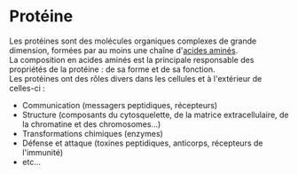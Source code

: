 # Protéine
Les protéines sont des molécules organiques complexes de grande dimension, formées par au moins une chaîne d'[acides aminés](lexicon-aminoacid).  
La composition en acides aminés est la principale responsable des propriétés de la protéine : de sa forme et de sa fonction.  
Les protéines ont des rôles divers dans les cellules et à l'extérieur de celles-ci :
* Communication (messagers peptidiques, récepteurs)
* Structure (composants du cytosquelette, de la matrice extracellulaire, de la chromatine et des chromosomes...)
* Transformations chimiques (enzymes)
* Défense et attaque (toxines peptidiques, anticorps, récepteurs de l'immunité)
* etc...